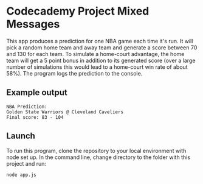 # Codecademy Project Mixed Messages
This app produces a prediction for one NBA game each time it's run. It will pick a random home team and away team and generate a score between 70 and 130 for each team. 
To simulate a home-court advantage, the home team will get a 5 point bonus in addition to its generated score (over a large number of simulations this would lead to a home-court win rate of about 58%).
The program logs the prediction to the console.

## Example output
```
NBA Prediction:
Golden State Warriors @ Cleveland Caveliers
Final score: 83 - 104
```

## Launch
To run this program, clone the repository to your local environment with node set up.
In the command line, change directory to the folder with this project and run:
```
node app.js
```